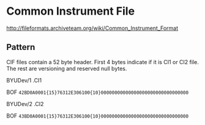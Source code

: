 # Common Instrument File
http://fileformats.archiveteam.org/wiki/Common_Instrument_Format


## Pattern

CIF files contain a 52 byte header. First 4 bytes indicate if it is CI1 or CI2 file. The rest are versioning and reserved null bytes.

BYUDev/1 .CI1

BOF ```42BD0A0001{15}76312E306100{10}00000000000000000000000000000000```

BYUDev/2 .CI2

BOF ```43BD0A0001{15}76312E306100{10}00000000000000000000000000000000```